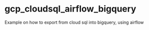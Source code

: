 # gcp_cloudsql_airflow_bigquery
Example on how to export from cloud sql into bigquery, using airflow
